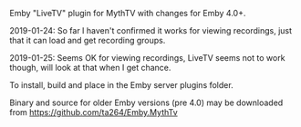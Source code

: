 Emby "LiveTV" plugin for MythTV with changes for Emby 4.0+. 

2019-01-24: So far I haven't confirmed it works for viewing recordings, just that it can load and get recording groups.

2019-01-25: Seems OK for viewing recordings, LiveTV seems not to work though, will look at that when I get chance.

To install, build and place in the Emby server plugins folder.

Binary and source for older Emby versions (pre 4.0) may be downloaded from https://github.com/ta264/Emby.MythTv
